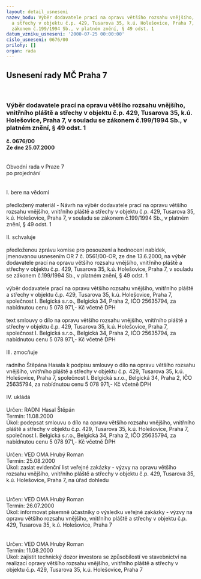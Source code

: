 ```yaml
---
layout: detail_usneseni
nazev_bodu: Výběr dodavatele prací na opravu většího rozsahu vnějšího, vnitřního pláště
  a střechy v objektu č.p. 429, Tusarova 35, k.ú. Holešovice, Praha 7, v souladu se
  zákonem č.199/1994 Sb., v platném znění, § 49 odst. 1
datum_vzniku_usneseni: '2000-07-25 00:00:00'
cislo_usneseni: 0676/00
prilohy: []
organ: rada
---
```

<div id="ucUsn_pList" class="usn">
	<span><h2>Usnesení rady MČ Praha 7 </h2>
<br></span><div class="standBody">
<span><h3>Výběr dodavatele prací na opravu většího rozsahu vnějšího, vnitřního pláště a střechy v objektu č.p. 429, Tusarova 35, k.ú. Holešovice, Praha 7, v souladu se zákonem č.199/1994 Sb., v platném znění, § 49 odst. 1</h3></span><div class="center">
		<strong>č. 0676/00</strong><br>
	</div>
<div class="center">
		<strong>Ze dne 25.07.2000</strong><br><br>
	</div>     <br>Obvodní rada v Praze 7<br>po projednání<br><br><br>I.	bere na vědomí<br><br> předložený materiál - Návrh na výběr dodavatele prací na opravu většího rozsahu vnějšího, vnitřního pláště a střechy v objektu č.p. 429, Tusarova 35, k.ú. Holešovice, Praha 7, v souladu se zákonem č.199/1994 Sb., v platném znění, § 49 odst. 1<br><br>II.	schvaluje <br><br>předloženou zprávu komise pro posouzení a hodnocení nabídek, jmenovanou usnesením OR 7 č. 0561/00-OR,  ze dne 13.6.2000, na výběr dodavatele prací na opravu většího rozsahu vnějšího, vnitřního pláště a střechy v objektu č.p. 429, Tusarova 35, k.ú. Holešovice, Praha 7, v souladu se zákonem č.199/1994 Sb., v platném znění, § 49 odst. 1<br><br>výběr dodavatele prací na opravu většího rozsahu vnějšího, vnitřního pláště a střechy v objektu č.p. 429, Tusarova 35, k.ú. Holešovice, Praha 7, společnost I. Belgická s.r.o., Belgická 34, Praha 2, IČO 25635794, za nabídnutou cenu 5 078 971,- Kč včetně DPH<br><br>text smlouvy o dílo na opravu většího rozsahu vnějšího, vnitřního pláště a střechy v objektu č.p. 429, Tusarova 35, k.ú. Holešovice, Praha 7, společnost I. Belgická s.r.o., Belgická 34, Praha 2, IČO 25635794, za nabídnutou cenu 5 078 971,- Kč včetně DPH<br><br>III.	zmocňuje <br><br>radního Štěpána Hasala k podpisu smlouvy o dílo na opravu většího rozsahu vnějšího, vnitřního pláště a střechy v objektu č.p. 429, Tusarova 35, k.ú. Holešovice, Praha 7, společnost I. Belgická s.r.o., Belgická 34, Praha 2, IČO 25635794, za nabídnutou cenu 5 078 971,- Kč včetně DPH<br><br>IV.	ukládá <br><br> Určen:	     	RADNI Hasal Štěpán<br>Termín: 11.08.2000<br>Úkol:	podepsat smlouvu o dílo na opravu většího rozsahu vnějšího, vnitřního pláště a střechy v objektu č.p. 429, Tusarova 35, k.ú. Holešovice, Praha 7, společnost I. Belgická s.r.o., Belgická 34, Praha 2, IČO 25635794, za nabídnutou cenu 5 078 971,- Kč včetně DPH<br> <br> Určen:	     	VED OMA Hrubý Roman<br>Termín: 25.08.2000<br>Úkol:	zaslat evidenční list veřejné zakázky - výzvy na opravu většího rozsahu vnějšího, vnitřního pláště a střechy v objektu č.p. 429, Tusarova 35, k.ú. Holešovice, Praha 7, na úřad dohledu <br> <br><br> Určen:	     	VED OMA Hrubý Roman<br>Termín: 26.07.2000<br>Úkol:	informovat písemně účastníky o výsledku veřejné zakázky - výzvy na opravu většího rozsahu vnějšího, vnitřního pláště a střechy v objektu č.p. 429, Tusarova 35, k.ú. Holešovice, Praha 7<br> <br><br> Určen:	     	VED OMA Hrubý Roman<br>Termín: 11.08.2000<br>Úkol:	zajistit technický dozor investora se způsobilostí ve stavebnictví na realizaci opravy většího rozsahu vnějšího, vnitřního pláště a střechy v objektu č.p. 429, Tusarova 35, k.ú. Holešovice, Praha 7<br> <br>
</div>
</div>